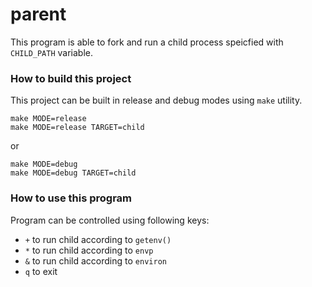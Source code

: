 # parent

This program is able to fork and run a child process speicfied with `CHILD_PATH` variable.

### How to build this project

This project can be built in release and debug modes using `make` utility. 

```
make MODE=release
make MODE=release TARGET=child
```

or

```
make MODE=debug
make MODE=debug TARGET=child
```

### How to use this program

Program can be controlled using following keys:

* `+` to run child according to `getenv()`
* `*` to run child according to `envp`
* `&` to run child according to `environ`
* `q` to exit
